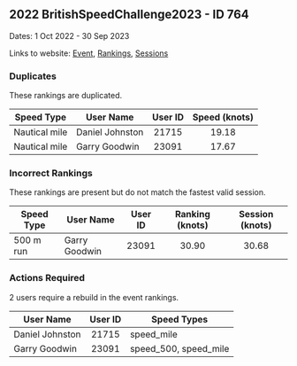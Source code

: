 ## 2022 BritishSpeedChallenge2023 - ID 764

Dates: 1 Oct 2022 - 30 Sep 2023

Links to website: [Event](https://www.gps-speedsurfing.com/default.aspx?mnu=event&val=764), [Rankings](https://www.gps-speedsurfing.com/default.aspx?mnu=eventranking&val=764), [Sessions](https://www.gps-speedsurfing.com/default.aspx?mnu=eventsessions&val=764)

### Duplicates

These rankings are duplicated.

| Speed Type | User Name | User ID | Speed (knots) |
| ---------- | --------- | :-----: | :-----------: |
| Nautical mile | Daniel Johnston | 21715 | 19.18 |
| Nautical mile | Garry Goodwin | 23091 | 17.67 |

### Incorrect Rankings

These rankings are present but do not match the fastest valid session.

| Speed Type | User Name | User ID | Ranking (knots) | Session (knots) |
| ---------- | --------- | :-----: | :-------------: | :-------------: |
| 500 m run | Garry Goodwin | 23091 | 30.90 | 30.68 |

### Actions Required

2 users require a rebuild in the event rankings.

| User Name | User ID | Speed Types |
| --------- | :-----: | ----------- |
| Daniel Johnston | 21715 | speed_mile |
| Garry Goodwin | 23091 | speed_500, speed_mile |
